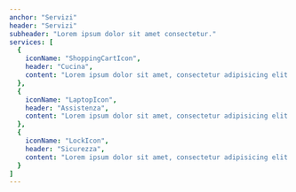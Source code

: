 ```yaml
---
anchor: "Servizi"
header: "Servizi"
subheader: "Lorem ipsum dolor sit amet consectetur."
services: [
  {
    iconName: "ShoppingCartIcon",
    header: "Cucina",
    content: "Lorem ipsum dolor sit amet, consectetur adipisicing elit. Minima maxime quam architecto quo inventore harum ex magni, dicta impedit."
  },
  {
    iconName: "LaptopIcon",
    header: "Assistenza",
    content: "Lorem ipsum dolor sit amet, consectetur adipisicing elit. Minima maxime quam architecto quo inventore harum ex magni, dicta impedit."
  },
  {
    iconName: "LockIcon",
    header: "Sicurezza",
    content: "Lorem ipsum dolor sit amet, consectetur adipisicing elit. Minima maxime quam architecto quo inventore harum ex magni, dicta impedit."
  }
]
---
```

